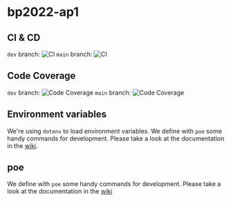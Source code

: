 # bp2022-ap1

## CI & CD

`dev` branch: ![CI](https://github.com/BP2022-AP1/bp2022-ap1/actions/workflows/python-app.yml/badge.svg?branch=dev)
`main` branch: ![CI](https://github.com/BP2022-AP1/bp2022-ap1/actions/workflows/python-app.yml/badge.svg?branch=main)

## Code Coverage

`dev` branch: ![Code Coverage](https://img.shields.io/coverallsCoverage/github/BP2022-AP1/bp2022-ap1?branch=dev)
`main` branch: ![Code Coverage](https://img.shields.io/coverallsCoverage/github/BP2022-AP1/bp2022-ap1?branch=main)

## Environment variables

We're using `dotenv` to load environment variables. We define with `poe` some handy commands for development. Please take a look at the documentation in the [wiki](https://github.com/BP2022-AP1/bp2022-ap1/wiki#environment-variables).
## poe

We define with `poe` some handy commands for development. Please take a look at the documentation in the [wiki](https://github.com/BP2022-AP1/bp2022-ap1/wiki#poe)
